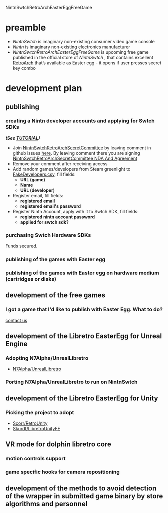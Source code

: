 NintnSwtchRetroArchEasterEggFreeGame


# preamble

 - *NintnSwtch* is imaginary non-existing consumer video game console
 - *Nintn* is imaginary non-existing electronics manufacturer
 - *NintnSwtchRetroArchEasterEggFreeGame* is upcoming free game published in the official store of *NintnSwtch* , that contains excellent [RetroArch](retroarch.com) that’s available as Easter egg - it opens if user presses secret key combo

# development plan

## publishing

### creating a Nintn developer accounts and applying for Swtch SDKs

***(See [TUTORIAL]())***

 - Join [NintnSwtchRetroArchSecretCommittee](https://github.com/NintnSwtchRetroArch/NintnSwtchRetroArchSecretCommittee) by leaving comment in github issues [here](https://github.com/NintnSwtchRetroArch/NintnSwtchRetroArch/issues/1). By leaving comment there you are signing [NintnSwtchRetroArchSecretCommittee NDA And Agreement](https://github.com/NintnSwtchRetroArch/NintnSwtchRetroArch/blob/main/NintnSwtchRetroArchSecretCommitteeNDAAndAgreement.md)
 - Remove your comment after receiving access
 - Add random games/developers from Steam greenlight to [FakeDevelopers.csv](https://github.com/NintnSwtchRetroArch/NintnSwtchRetroArchSecretCommittee/blob/main/FakeDevelopers.csv), fill fields:
    - **URL (game)**
    - **Name**
    - **URL (developer)**
 - Register email, fill fields:
    - **registered email**
    - **registered email's password**
 - Register Nintn Account, apply with it to Swtch SDK, fill fields:
    - **registered nintn account password**
    - **applied for swtch sdk?**


### purchasing Swtch Hardware SDKs

Funds secured.

### publishing of the games with Easter egg

### publishing of the games with Easter egg on hardware medium (cartridges or disks)

## development of the free games

### I got a game that I'd like to publish with Easter Egg. What to do?

[contact us](https://github.com/NintnSwtchRetroArch/NintnSwtchRetroArch/issues/2)



## development of the Libretro EasterEgg for Unreal Engine

### Adopting N7Alpha/UnrealLibretro

 * [N7Alpha/UnrealLibretro](http://github.com/N7Alpha/UnrealLibretro)

### Porting N7Alpha/UnrealLibretro to run on NintnSwtch

## development of the Libretro EasterEgg for Unity

### Picking the project to adopt
  
   * [Scorr/RetroUnity](http://github.com/Scorr/RetroUnity)
   * [Skurdt/LibretroUnityFE](http://github.com/Skurdt/LibretroUnityFE)


## VR mode for dolphin libretro core

### motion controls support

### game specific hooks for camera repositioning

## development of the methods to avoid detection of the wrapper in submitted game binary by store algorithms and personnel
